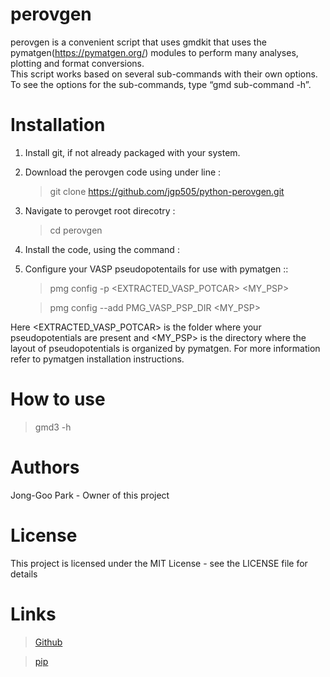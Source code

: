 # perovgen

perovgen is a convenient script that uses gmdkit that uses
the pymatgen(https://pymatgen.org/) modules to perform 
many analyses, plotting and format conversions.  
This script works based on several sub-commands with their own options. 
To see the options for the sub-commands, type “gmd  sub-command -h”. 

# Installation

1. Install git, if not already packaged with your system.
2. Download the perovgen code using under line :

	> git clone https://github.com/jgp505/python-perovgen.git
	
3. Navigate to perovget root direcotry :

	> cd perovgen
	
4. Install the code, using the command :
5. Configure your VASP pseudopotentails for use with pymatgen ::
	> pmg config -p <EXTRACTED_VASP_POTCAR> <MY_PSP>

	> pmg config --add PMG_VASP_PSP_DIR <MY_PSP>

Here <EXTRACTED_VASP_POTCAR> is the folder where your pseudopotentials are present and <MY_PSP> is the directory where the layout of pseudopotentials is organized by pymatgen. For more information refer to pymatgen installation instructions.


# How to use

> gmd3 -h

# Authors 

Jong-Goo Park - Owner of this project

# License

This project is licensed under the MIT License - see the LICENSE file for details

# Links

>[Github](https://github.com/jgp505/python-perovgen.git)

>[pip](https://pypi.org/manage/project/perovgen/releases)
